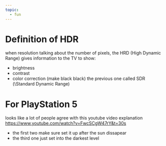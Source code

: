 ```yaml
---
topic:
  - fun
---
```

# Definition of HDR
when resolution talking about the number of pixels, the HRD (High Dynamic Range) gives information to the TV to show:
- brightness
- contrast
- color correction (make black black)
the previous one called SDR (\Standard Dynamic Range)
# For PlayStation 5
looks like a lot of people agree with this youtube video explanation
https://www.youtube.com/watch?v=FwcSCgW47rY&t=30s

- the first two make sure set it up after the sun dissapear
- the third one just set into the darkest level